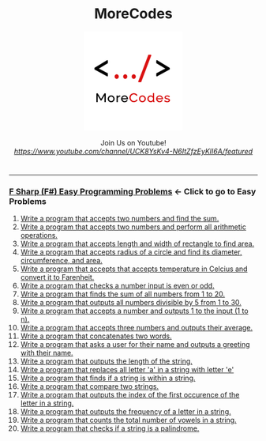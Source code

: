 <h1 align="center">MoreCodes</h1>
<p align="center"> 
  <img src="/morecodescir.png"/>
</p>

<p align="center">
Join Us on Youtube! <br/>
<i><u>https://www.youtube.com/channel/UCK8YsKv4-N6ItZfzEyKlI6A/featured</u></i>
</p>

#

- - - -
### [F Sharp (F#) Easy Programming Problems](../Easy%20Problems/) <- Click to go to Easy Problems

1. <a href="https://github.com/ArjunAranetaCodes/MoreCodes-FSharp/blob/master/Easy%20Problems/problem1.fs" target="_blank">Write a program that accepts two numbers and find the sum.</a>
2. <a href="https://github.com/ArjunAranetaCodes/MoreCodes-FSharp/blob/master/Easy%20Problems/problem2.fs" target="_blank">Write a program that accepts two numbers and perform all arithmetic operations.</a>
3. <a href="https://github.com/ArjunAranetaCodes/MoreCodes-FSharp/blob/master/Easy%20Problems/problem3.fs" target="_blank">Write a program that accepts length and width of rectangle to find area.</a>
4. <a href="https://github.com/ArjunAranetaCodes/MoreCodes-FSharp/blob/master/Easy%20Problems/problem4.fs" target="_blank">Write a program that accepts radius of a circle and find its diameter, circumference, and area.</a>
5. <a href="https://github.com/ArjunAranetaCodes/MoreCodes-FSharp/blob/master/Easy%20Problems/problem5.fs" target="_blank">Write a program that accepts that accepts temperature in Celcius and convert it to Farenheit.</a>
6. <a href="https://github.com/ArjunAranetaCodes/MoreCodes-FSharp/blob/master/Easy%20Problems/problem6.fs" target="_blank">Write a program that checks a number input is even or odd.</a>
7. <a href="https://github.com/ArjunAranetaCodes/MoreCodes-FSharp/blob/master/Easy%20Problems/problem7.fs" target="_blank">Write a program that finds the sum of all numbers from 1 to 20.</a>
8. <a href="https://github.com/ArjunAranetaCodes/MoreCodes-FSharp/blob/master/Easy%20Problems/problem8.fs" target="_blank">Write a program that outputs all numbers divisible by 5 from 1 to 30.</a>
9. <a href="https://github.com/ArjunAranetaCodes/MoreCodes-FSharp/blob/master/Easy%20Problems/problem9.fs" target="_blank">Write a program that accepts a number and outputs 1 to the input (1 to n).</a>
10. <a href="https://github.com/ArjunAranetaCodes/MoreCodes-FSharp/blob/master/Easy%20Problems/problem10.fs" target="_blank">Write a program that accepts three numbers and outputs their average.</a>
11. <a href="https://github.com/ArjunAranetaCodes/MoreCodes-FSharp/blob/master/Easy%20Problems/problem11.fs" target="_blank">Write a program that concatenates two words.</a>
12. <a href="https://github.com/ArjunAranetaCodes/MoreCodes-FSharp/blob/master/Easy%20Problems/problem12.fs" target="_blank">Write a program that asks a user for their name and outputs a greeting with their name.</a>
13. <a href="https://github.com/ArjunAranetaCodes/MoreCodes-FSharp/blob/master/Easy%20Problems/problem13.fs" target="_blank">Write a program that outputs the length of the string.</a>
14. <a href="https://github.com/ArjunAranetaCodes/MoreCodes-FSharp/blob/master/Easy%20Problems/problem14.fs" target="_blank">Write a program that replaces all letter 'a' in a string with letter 'e'</a>
15. <a href="https://github.com/ArjunAranetaCodes/MoreCodes-FSharp/blob/master/Easy%20Problems/problem15.fs" target="_blank">Write a program that finds if a string is within a string.</a>
16. <a href="https://github.com/ArjunAranetaCodes/MoreCodes-FSharp/blob/master/Easy%20Problems/problem16.fs" target="_blank">Write a program that compare two strings.</a>
17. <a href="https://github.com/ArjunAranetaCodes/MoreCodes-FSharp/blob/master/Easy%20Problems/problem17.fs" target="_blank">Write a program that outputs the index of the first occurence of the letter in a string.</a>
18. <a href="https://github.com/ArjunAranetaCodes/MoreCodes-FSharp/blob/master/Easy%20Problems/problem18.fs" target="_blank">Write a program that outputs the frequency of a letter in a string.</a>
19. <a href="https://github.com/ArjunAranetaCodes/MoreCodes-FSharp/blob/master/Easy%20Problems/problem19.fs" target="_blank">Write a program that counts the total number of vowels in a string.</a>
20. <a href="https://github.com/ArjunAranetaCodes/MoreCodes-FSharp/blob/master/Easy%20Problems/problem20.fs" target="_blank">Write a program that checks if a string is a palindrome.</a>
